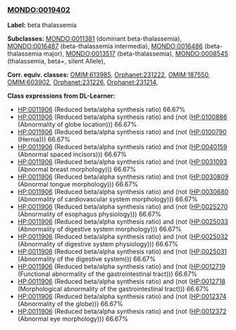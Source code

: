 
### [MONDO:0019402](http://purl.obolibrary.org/obo/MONDO_0019402)
**Label:** beta thalassemia

**Subclasses:** [MONDO:0011381](http://purl.obolibrary.org/obo/MONDO_0011381) (dominant beta-thalassemia), [MONDO:0016487](http://purl.obolibrary.org/obo/MONDO_0016487) (beta-thalassemia intermedia), [MONDO:0016486](http://purl.obolibrary.org/obo/MONDO_0016486) (beta-thalassemia major), [MONDO:0013517](http://purl.obolibrary.org/obo/MONDO_0013517) (beta-thalassemia), [MONDO:0008545](http://purl.obolibrary.org/obo/MONDO_0008545) (thalassemia, beta+, silent Allele), 

**Corr. equiv. classes:** [OMIM:613985](http://purl.obolibrary.org/obo/OMIM_613985), [Orphanet:231222](http://www.orpha.net/ORDO/Orphanet_231222), [OMIM:187550](http://purl.obolibrary.org/obo/OMIM_187550), [OMIM:603902](http://purl.obolibrary.org/obo/OMIM_603902), [Orphanet:231226](http://www.orpha.net/ORDO/Orphanet_231226), [Orphanet:231214](http://www.orpha.net/ORDO/Orphanet_231214), 

**Class expressions from DL-Learner:**

- [HP:0011906](http://purl.obolibrary.org/obo/HP_0011906) (Reduced beta/alpha synthesis ratio) 66.67%
- [HP:0011906](http://purl.obolibrary.org/obo/HP_0011906) (Reduced beta/alpha synthesis ratio) and (not ([HP:0100886](http://purl.obolibrary.org/obo/HP_0100886) (Abnormality of globe location))) 66.67%
- [HP:0011906](http://purl.obolibrary.org/obo/HP_0011906) (Reduced beta/alpha synthesis ratio) and (not ([HP:0100790](http://purl.obolibrary.org/obo/HP_0100790) (Hernia))) 66.67%
- [HP:0011906](http://purl.obolibrary.org/obo/HP_0011906) (Reduced beta/alpha synthesis ratio) and (not ([HP:0040159](http://purl.obolibrary.org/obo/HP_0040159) (Abnormal spaced incisors))) 66.67%
- [HP:0011906](http://purl.obolibrary.org/obo/HP_0011906) (Reduced beta/alpha synthesis ratio) and (not ([HP:0031093](http://purl.obolibrary.org/obo/HP_0031093) (Abnormal breast morphology))) 66.67%
- [HP:0011906](http://purl.obolibrary.org/obo/HP_0011906) (Reduced beta/alpha synthesis ratio) and (not ([HP:0030809](http://purl.obolibrary.org/obo/HP_0030809) (Abnormal tongue morphology))) 66.67%
- [HP:0011906](http://purl.obolibrary.org/obo/HP_0011906) (Reduced beta/alpha synthesis ratio) and (not ([HP:0030680](http://purl.obolibrary.org/obo/HP_0030680) (Abnormality of cardiovascular system morphology))) 66.67%
- [HP:0011906](http://purl.obolibrary.org/obo/HP_0011906) (Reduced beta/alpha synthesis ratio) and (not ([HP:0025270](http://purl.obolibrary.org/obo/HP_0025270) (Abnormality of esophagus physiology))) 66.67%
- [HP:0011906](http://purl.obolibrary.org/obo/HP_0011906) (Reduced beta/alpha synthesis ratio) and (not ([HP:0025033](http://purl.obolibrary.org/obo/HP_0025033) (Abnormality of digestive system morphology))) 66.67%
- [HP:0011906](http://purl.obolibrary.org/obo/HP_0011906) (Reduced beta/alpha synthesis ratio) and (not ([HP:0025032](http://purl.obolibrary.org/obo/HP_0025032) (Abnormality of digestive system physiology))) 66.67%
- [HP:0011906](http://purl.obolibrary.org/obo/HP_0011906) (Reduced beta/alpha synthesis ratio) and (not ([HP:0025031](http://purl.obolibrary.org/obo/HP_0025031) (Abnormality of the digestive system))) 66.67%
- [HP:0011906](http://purl.obolibrary.org/obo/HP_0011906) (Reduced beta/alpha synthesis ratio) and (not ([HP:0012719](http://purl.obolibrary.org/obo/HP_0012719) (Functional abnormality of the gastrointestinal tract))) 66.67%
- [HP:0011906](http://purl.obolibrary.org/obo/HP_0011906) (Reduced beta/alpha synthesis ratio) and (not ([HP:0012718](http://purl.obolibrary.org/obo/HP_0012718) (Morphological abnormality of the gastrointestinal tract))) 66.67%
- [HP:0011906](http://purl.obolibrary.org/obo/HP_0011906) (Reduced beta/alpha synthesis ratio) and (not ([HP:0012374](http://purl.obolibrary.org/obo/HP_0012374) (Abnormality of the globe))) 66.67%
- [HP:0011906](http://purl.obolibrary.org/obo/HP_0011906) (Reduced beta/alpha synthesis ratio) and (not ([HP:0012372](http://purl.obolibrary.org/obo/HP_0012372) (Abnormal eye morphology))) 66.67%


